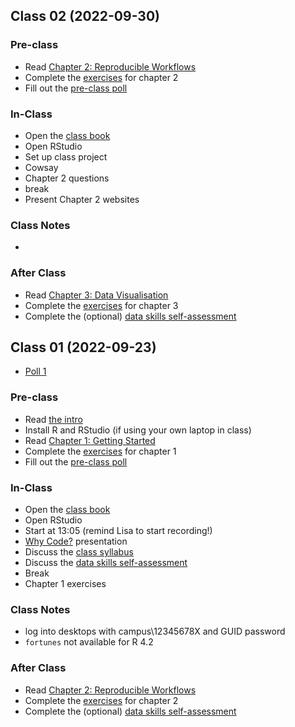 ## Class 02 (2022-09-30)

### Pre-class

-   Read [Chapter 2: Reproducible
    Workflows](https://psyteachr.github.io/reprores-v3/repro.html)
-   Complete the
    [exercises](https://psyteachr.github.io/reprores-v3/exercises.html)
    for chapter 2
-   Fill out the [pre-class poll](https://forms.gle/6ZiotbRgWPy79nhs9)

### In-Class

-   Open the [class book](https://psyteachr.github.io/reprores-v3/)
-   Open RStudio
-   Set up class project
-   Cowsay
-   Chapter 2 questions
-   break
-   Present Chapter 2 websites

### Class Notes

-   

### After Class

-   Read [Chapter 3: Data Visualisation](https://psyteachr.github.io/reprores-v3/ggplot.html)
-   Complete the
    [exercises](https://psyteachr.github.io/reprores-v3/exercises.html)
    for chapter 3
-   Complete the (optional) [data skills
    self-assessment](https://moodle.gla.ac.uk/mod/assign/view.php?id=3103593)

## Class 01 (2022-09-23)

<!--
* [Recording](): check the Teams channel for the recording passcode
-->

-   [Poll
    1](https://debruine.github.io/reprores_2022/polls/poll-01.html)

### Pre-class

-   Read [the intro](https://psyteachr.github.io/reprores-v3/)
-   Install R and RStudio (if using your own laptop in class)
-   Read [Chapter 1: Getting
    Started](https://psyteachr.github.io/reprores-v3/intro.html)
-   Complete the
    [exercises](https://psyteachr.github.io/reprores-v3/exercises.html)
    for chapter 1
-   Fill out the [pre-class poll](https://forms.gle/m6MuVqLpxoakyCGk7)

### In-Class

-   Open the [class book](https://psyteachr.github.io/reprores-v3/)
-   Open RStudio
-   Start at 13:05 (remind Lisa to start recording!)
-   [Why Code?](https://debruine.github.io/why-code/) presentation
-   Discuss the [class
    syllabus](https://moodle.gla.ac.uk/course/view.php?id=33447&section=1)
-   Discuss the [data skills
    self-assessment](https://moodle.gla.ac.uk/mod/assign/view.php?id=3103593)
-   Break
-   Chapter 1 exercises

### Class Notes

-   log into desktops with campus\12345678X and GUID password
-   `fortunes` not available for R 4.2

### After Class

-   Read [Chapter 2: Reproducible
    Workflows](https://psyteachr.github.io/reprores-v3/repro.html)
-   Complete the
    [exercises](https://psyteachr.github.io/reprores-v3/exercises.html)
    for chapter 2
-   Complete the (optional) [data skills
    self-assessment](https://moodle.gla.ac.uk/mod/assign/view.php?id=3103593)
